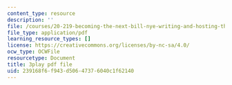 ```yaml
---
content_type: resource
description: ''
file: /courses/20-219-becoming-the-next-bill-nye-writing-and-hosting-the-educational-show-january-iap-2015/239168f6f943d50647376040c1f62140_VQi6t2NfWig.pdf
file_type: application/pdf
learning_resource_types: []
license: https://creativecommons.org/licenses/by-nc-sa/4.0/
ocw_type: OCWFile
resourcetype: Document
title: 3play pdf file
uid: 239168f6-f943-d506-4737-6040c1f62140
---
```

